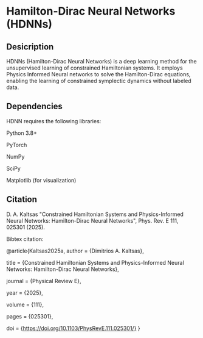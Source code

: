 # Hamilton-Dirac Neural Networks (HDNNs)

## Desicription
HDNNs (Hamilton-Dirac Neural Networks) is a deep learning method for the unsupervised learning of constrained Hamiltonian systems. 
It employs Physics Informed Neural networks to solve the Hamilton-Dirac equations, enabling the learning of constrained symplectic dynamics without labeled data. 

## Dependencies

HDNN requires the following libraries:

Python 3.8+

PyTorch

NumPy

SciPy

Matplotlib (for visualization)

## Citation 
D. A. Kaltsas "Constrained Hamiltonian Systems and Physics-Informed Neural Networks: Hamilton-Dirac Neural Networks", Phys. Rev. E 111, 025301 (2025).

Bibtex citation:

@article{Kaltsas2025a,                                                                                                                                                                                                    author  = {Dimitrios A. Kaltsas},   

title   = {Constrained Hamiltonian Systems and Physics-Informed Neural Networks: Hamilton-Dirac Neural Networks},   

journal = {Physical Review E},                                                                                                                                                                                            

year    = {2025},                                                                                                                                                                                                         

volume  = {111},                                                                                                                                                                                                          

pages   = {025301},

doi = {https://doi.org/10.1103/PhysRevE.111.025301/}
}
